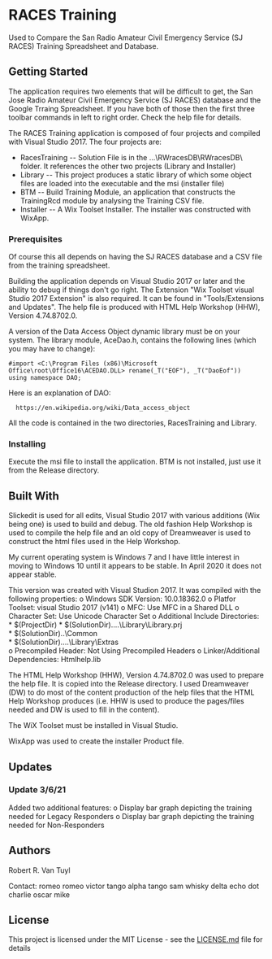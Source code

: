 # RACES Training

 Used to Compare the San Radio Amateur Civil Emergency Service (SJ RACES) Training Spreadsheet and
 Database.

## Getting Started

The application requires two elements that will be difficult to get, the San Jose Radio Amateur Civil
Emergency Service (SJ RACES) database and the Google Trraing Spreadsheet.  If you have both of those then
the first three toolbar commands in left to right order.  Check the help file for details.

The RACES Training application is composed of four projects and compiled with Visual Studio 2017.
The four projects are:
  - RacesTraining -- Solution File is in the ...\RWracesDB\RWracesDB\ folder.  It references the other two
    projects (Library and Installer)
  - Library -- This project produces a static library of which some object files are loaded into
    the executable and the msi (installer file)
  - BTM -- Build Training Module, an application that constructs the TrainingRcd module by analysing the
    Training CSV file.
  - Installer -- A Wix Toolset Installer.  The installer was constructed with WixApp.

### Prerequisites

Of course this all depends on having the SJ RACES database and a CSV file from the training spreadsheet.

Building the application depends on Visual Studio 2017 or later and the ability to
debug if things don't go right.  The Extension "Wix Toolset visual Studio 2017 Extension" is also
required.  It can be found in "Tools/Extensions and Updates".  The help file is produced with
HTML Help Workshop (HHW), Version 4.74.8702.0.

A version of the Data Access Object dynamic library must be on your system.  The library module,
AceDao.h, contains the following lines (which you may have to change):
```
#import <C:\Program Files (x86)\Microsoft Office\root\Office16\ACEDAO.DLL> rename(_T("EOF"), _T("DaoEof"))
using namespace DAO;
```
Here is an explanation of DAO:
```
  https://en.wikipedia.org/wiki/Data_access_object
```

All the code is contained in the two directories, RacesTraining and Library.

### Installing

Execute the msi file to install the application.  BTM is not installed, just use it from the Release
directory.


## Built With

Slickedit is used for all edits, Visual Studio 2017 with various additions (Wix being one) is used to
build and debug.  The old fashion Help Workshop is used to compile the help file and an old copy of
Dreamweaver is used to construct the html files used in the Help Workshop.

My current operating system is Windows 7 and I have little interest in moving to Windows 10 until it
appears to be stable.  In April 2020 it does not appear stable.

This version was created with Visual Studion 2017.  It was compiled with the following properties:
  o Windows SDK Version: 10.0.18362.0
  o Platfor Toolset: visual Studio 2017 (v141)
  o MFC: Use MFC in a Shared DLL
  o Character Set:  Use Unicode Character Set
  o Additional Include Directories:
    * $(ProjectDir)
    * $(SolutionDir)..\..\Library\Library.prj\
    * $(SolutionDir)..\Common\
    * $(SolutionDir)..\..\Library\Extras\
  o  Precompiled Header:  Not Using Precompiled Headers
  o  Linker/Additional Dependencies:  Htmlhelp.lib

The HTML Help Workshop (HHW), Version 4.74.8702.0 was used to prepare the help file.  It is
copied into the Release directory.  I used Dreamweaver (DW) to do most of the content production of the
help files that the HTML Help Workshop produces (i.e. HHW is used to produce the pages/files needed
and DW is used to fill in the content).

The WiX Toolset must be installed in Visual Studio.

WixApp was used to create the installer Product file.

## Updates
### Update 3/6/21

Added two additional features:
  o Display bar graph depicting the training needed for Legacy Responders
  o Display bar graph depicting the training needed for Non-Responders

## Authors

Robert R. Van Tuyl

Contact:  romeo romeo victor tango alpha tango sam whisky delta echo dot charlie oscar mike

## License

 This project is licensed under the MIT License - see the [LICENSE.md](LICENSE.md) file for details


